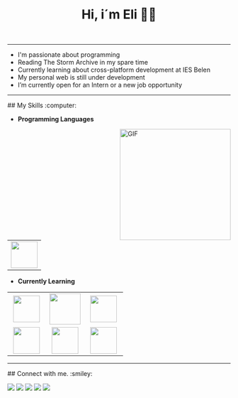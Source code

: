 <div align="center">
  <h1 align="center">Hi, i´m Eli 🙋‍♀️ </h1>
</div>



<br>
<hr>

- I'm passionate about programming
- Reading The Storm Archive in my spare time
- Currently learning about cross-platform development at IES Belen
- My personal web is still under development
- I’m currently open for an Intern or a new job opportunity

<hr>

<div>
## My Skills :computer:

- **Programming Languages**

<img align="right" alt="GIF" height=250px src="https://media.giphy.com/media/2IudUHdI075HL02Pkk/giphy.gif" />

<table>
<tbody>
  <tr>
    <td align="center" width="100%">
    <img height=60px src="https://1000marcas.net/wp-content/uploads/2020/11/Java-logo.png"> 
    </td>
  </tr>
</tbody>
</table>


- **Currently Learning**
<table>
<tbody>
 <tr>
<td align="center" width="33%">
<img height=60px src="https://www.vectorlogo.zone/logos/w3_html5/w3_html5-ar21.svg"> 
</td>

<td align="center" width="33%">
<img height=70px src="https://1000logos.net/wp-content/uploads/2020/09/CSS-Logo.png"> 
</td>

<td align="center" width="33%">
<img height=60px src="https://www.vectorlogo.zone/logos/springio/springio-ar21.svg"> 
</td>

</tr>

 <tr>
<td align="center" width="33%">
<img height=60px src="https://www.vectorlogo.zone/logos/javascript/javascript-ar21.svg"> 
</td>

<td align="center" width="33%">
<img height=60px src="https://cdn.worldvectorlogo.com/logos/c--4.svg"> 
</td>

<td align="center" width="33%">
<img height=60px src="https://www.vectorlogo.zone/logos/mysql/mysql-ar21.svg"> 
</td>

</tr>

</tbody>
</table>
</div>

<!--## My Github Status. 📈 -->

<hr>
## Connect with me. :smiley:
<p>
<a href="https://github.com/Elysabeth3"><img src="https://img.shields.io/badge/-Elysabeth3-black?logo=github&style=flat-square"/></a>
<a href="https://www.linkedin.com/in/elisabeth-arjona-badia-858700276/"><img src="https://img.shields.io/badge/-Elisabeth_Arjona_Badia-blue?logo=linkedin&style=flat-square"></a>
<a href="https://www.instagram.com/elysabeth_3/"><img src="https://img.shields.io/badge/-Elysabeth_3-pink?logo=instagram&style=flat-square"/></a>
<a href="mailto:Elisabetharjona3@gmail.com"><img src="https://img.shields.io/badge/-elisabetharjona3@gmail.com-black?logo=gmail&style=flat-square"/></a>
<a href="https://twitter.com/Elysabeth_3"><img src="https://img.shields.io/twitter/follow/Elysabeth_3?logo=Twitter&style=flat-square"/></a>
</p>
